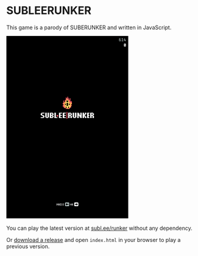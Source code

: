 # SUBLEERUNKER

This game is a parody of SUBERUNKER and written in JavaScript.

![Gameplay video](screencast.gif)

You can play the latest version at [subl.ee/runker](https://subl.ee/runker)
without any dependency.

Or [download a release](https://github.com/sublee/subleerunker/releases) and
open `index.html` in your browser to play a previous version.

